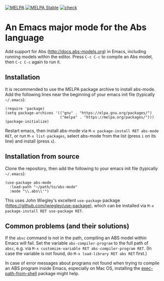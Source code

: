 [![MELPA](https://melpa.org/packages/abs-mode-badge.svg)](https://melpa.org/#/abs-mode)
[![MELPA Stable](https://stable.melpa.org/packages/abs-mode-badge.svg)](https://stable.melpa.org/#/abs-mode)
[![check](https://github.com/abstools/abs-mode/actions/workflows/check.yml/badge.svg)](https://github.com/abstools/abs-mode/actions/workflows/check.yml)

# An Emacs major mode for the Abs language

Add support for Abs (http://docs.abs-models.org) in Emacs, including
running models within the editor.  Press `C-c C-c` to compile an Abs
model, then `C-c C-c` again to run it.

## Installation

It is recommended to use the MELPA package archive to install abs-mode.  Add the following lines near the beginning of your emacs init file (typically `~/.emacs`):

```elisp
(require 'package)
(setq package-archives '(("gnu" . "https://elpa.gnu.org/packages/")
                         ("melpa" . "https://melpa.org/packages/")))
(package-initialize)
```

Restart emacs, then install abs-mode via `M-x package-install RET
abs-mode RET`, or run `M-x list-packages`, select abs-mode from the
list (press `i` on its line) and install (press `x`).

## Installation from source

Clone the repository, then add the following to your emacs init file (typically `~/.emacs`):

```elisp
(use-package abs-mode
  :load-path "~/path/to/abs-mode"
  :mode "\\.abs\\'")
```

This uses John Wiegley's excellent `use-package` package
(https://github.com/jwiegley/use-package), which can be installed via `M-x package-install RET use-package RET`.

## Common problems (and their solutions)

If the `absc` command is not in the path, compiling an ABS model within Emacs
will fail.  Set the variable `abs-compiler-program` to the full path of
`absc`, e.g. via `M-x customize-variable RET abs-compiler-program RET`.  (In
case the variable is not found, do `M-x load-library RET abs RET` first.)

In case of error messages about programs not found when trying to compile an
ABS program inside Emacs, especially on Mac OS, installing the
[exec-path-from-shell](https://github.com/purcell/exec-path-from-shell)
package might help.


